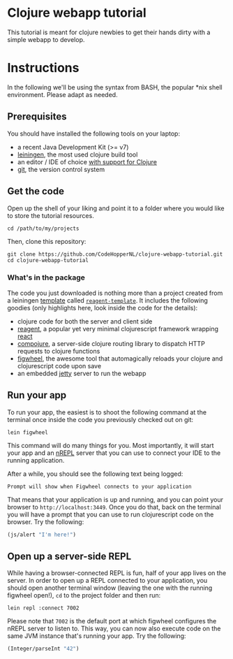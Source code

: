 # Clojure webapp tutorial

This tutorial is meant for clojure newbies to get their hands dirty with a simple
webapp to develop.

# Instructions

In the following we'll be using the syntax from BASH, the popular *nix shell environment. Please adapt as needed.

## Prerequisites

You should have installed the following tools on your laptop:

- a recent Java Development Kit (>= v7)
- [leiningen](https://github.com/technomancy/leiningen), the most used clojure build tool
- an editor / IDE of choice [with support for Clojure](http://dev.clojure.org/display/doc/IDEs+and+Editors)
- [git](https://git-scm.com/), the version control system

## Get the code

Open up the shell of your liking and point it to a folder where you would like to
store the tutorial resources.

```shell
cd /path/to/my/projects
```

Then, clone this repository:

```shell
git clone https://github.com/CodeHopperNL/clojure-webapp-tutorial.git
cd clojure-webapp-tutorial
```

### What's in the package

The code you just downloaded is nothing more than a project created from a leiningen
[template](https://github.com/technomancy/leiningen/blob/master/doc/TEMPLATES.md) called
[`reagent-template`](https://github.com/reagent-project/reagent-template). It includes
the following goodies (only highlights here, look inside the code for the details):

- clojure code for both the server and client side
- [reagent](https://github.com/reagent-project/reagent), a popular yet very minimal clojurescript framework wrapping [react](https://facebook.github.io/react/)
- [compojure](https://github.com/weavejester/compojure), a server-side clojure routing library to dispatch HTTP requests to clojure functions
- [figwheel](https://github.com/bhauman/lein-figwheel), the awesome tool that automagically reloads your clojure and clojurescript code upon save
- an embedded [jetty](http://www.eclipse.org/jetty/) server to run the webapp

## Run your app

To run your app, the easiest is to shoot the following command at the terminal
once inside the code you previously checked out on git:

```shell
lein figwheel
```

This command will do many things for you. Most importantly, it will start your
app and an [nREPL](https://github.com/clojure/tools.nrepl) server that you can use
to connect your IDE to the running application.

After a while, you should see the following text being logged:

```
Prompt will show when Figwheel connects to your application
```

That means that your application is up and running, and you can point your browser
to `http://localhost:3449`. Once you do that, back on the terminal you will have
a prompt that you can use to run clojurescript code on the browser. Try the following:

```clojure
(js/alert "I'm here!")
```

## Open up a server-side REPL

While having a browser-connected REPL is fun, half of your app lives on the server.
In order to open up a REPL connected to your application, you should open another
terminal window (leaving the one with the running figwheel open!), `cd` to the
project folder and then run:

```
lein repl :connect 7002
```

Please note that `7002` is the default port at which figwheel configures the nREPL
server to listen to. This way, you can now also execute code on the same JVM instance
that's running your app. Try the following:

```clojure
(Integer/parseInt "42")
```
